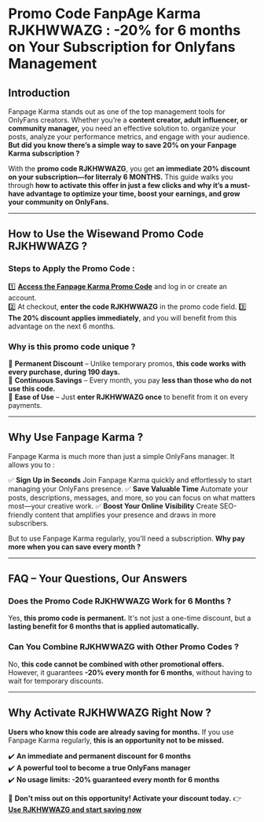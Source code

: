# **Promo Code FanpAge Karma RJKHWWAZG : -20% for 6 months on Your Subscription for Onlyfans Management**

## **Introduction**
Fanpage Karma stands out as one of the top management tools for OnlyFans creators. Whether you’re a **content creator, adult influencer, or community manager,** you need an effective solution to. organize your posts, analyze your performance metrics, and engage with your audience. **But did you know there’s a simple way to save 20% on your Fanpage Karma subscription ?**

With the **promo code RJKHWWAZG**, you get **an immediate 20% discount on your subscription—for literraly 6 MONTHS.** 
This guide walks you through **how to activate this offer in just a few clicks and why it’s a must-have advantage to optimize your time, boost your earnings, and grow your community on OnlyFans.**

---

## **How to Use the Wisewand Promo Code RJKHWWAZG ?**

### **Steps to Apply the Promo Code :**

1️⃣ **[Access the Fanpage Karma Promo Code](https://github.com/eleckang/FanpageKarma)** and log in or create an account.  
2️⃣ At checkout, **enter the code RJKHWWAZG** in the promo code field.
3️⃣ **The 20% discount applies immediately**, and you will benefit from this advantage on the next 6 months.

### **Why is this promo code unique ?**

🔹 **Permanent Discount** – Unlike temporary promos, **this code works with every purchase, during 190 days.**  
🔹 **Continuous Savings** – Every month, you pay **less than those who do not use this code.**  
🔹 **Ease of Use** – Just **enter RJKHWWAZG once** to benefit from it on every payments.

---

## **Why Use Fanpage Karma ?**

Fanpage Karma is much more than just a simple OnlyFans manager. It allows you to :

✅ **Sign Up in Seconds** Join Fanpage Karma quickly and effortlessly to start managing your OnlyFans presence. 
✅ **Save Valuable Time** Automate your posts, descriptions, messages, and more, so you can focus on what matters most—your creative work.
✅ **Boost Your Online Visibility** Create SEO-friendly content that amplifies your presence and draws in more subscribers.

But to use Fanpage Karma regularly, you'll need a subscription. **Why pay more when you can save every month ?**

---

## **FAQ – Your Questions, Our Answers**

### **Does the Promo Code RJKHWWAZG Work for 6 Months ?**
Yes, **this promo code is permanent.** It's not just a one-time discount, but a **lasting benefit for 6 months that is applied automatically.**

### **Can You Combine RJKHWWAZG with Other Promo Codes ?**
No, **this code cannot be combined with other promotional offers.** However, it guarantees **-20% every month for 6 months**, without having to wait for temporary discounts.

---

## **Why Activate RJKHWWAZG Right Now ?**

**Users who know this code are already saving for months.** If you use Fanpage Karma regularly, **this is an opportunity not to be missed.**

✔️ **An immediate and permanent discount for 6 months**  
✔️ **A powerful tool to become a true OnlyFans manager**  
✔️ **No usage limits: -20% guaranteed every month for 6 months**  

📌 **Don't miss out on this opportunity! Activate your discount today.**
👉 **[Use RJKHWWAZG and start saving now](#)**
